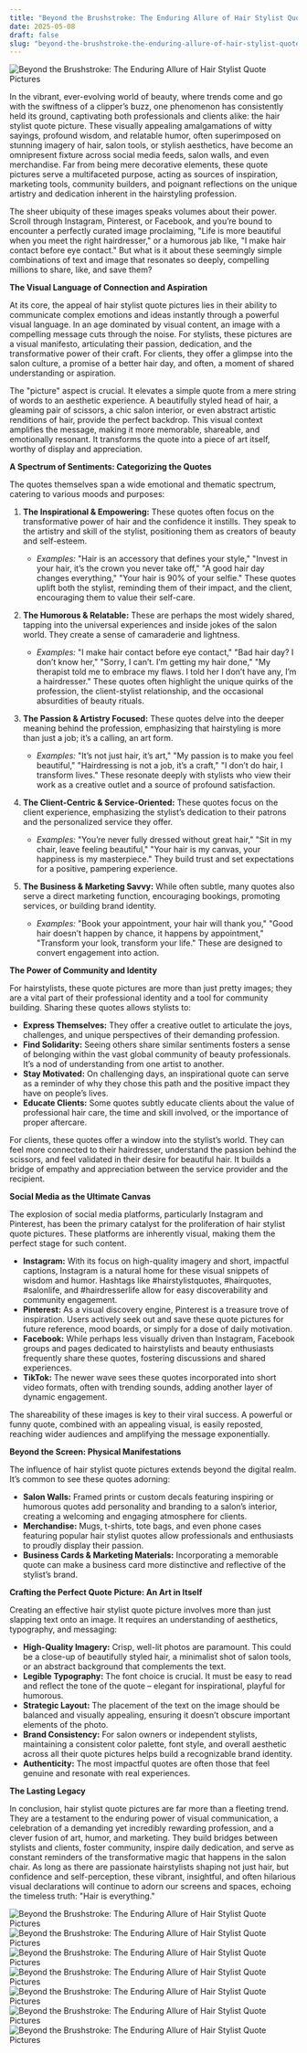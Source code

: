```yaml
---
title: "Beyond the Brushstroke: The Enduring Allure of Hair Stylist Quote Pictures"
date: 2025-05-08
draft: false
slug: "beyond-the-brushstroke-the-enduring-allure-of-hair-stylist-quote-pictures" 
---
```


![Beyond the Brushstroke: The Enduring Allure of Hair Stylist Quote Pictures](https://trafft.com/wp-content/uploads/2021/04/quote2.jpg "Beyond the Brushstroke: The Enduring Allure of Hair Stylist Quote Pictures")

In the vibrant, ever-evolving world of beauty, where trends come and go with the swiftness of a clipper’s buzz, one phenomenon has consistently held its ground, captivating both professionals and clients alike: the hair stylist quote picture. These visually appealing amalgamations of witty sayings, profound wisdom, and relatable humor, often superimposed on stunning imagery of hair, salon tools, or stylish aesthetics, have become an omnipresent fixture across social media feeds, salon walls, and even merchandise. Far from being mere decorative elements, these quote pictures serve a multifaceted purpose, acting as sources of inspiration, marketing tools, community builders, and poignant reflections on the unique artistry and dedication inherent in the hairstyling profession.

The sheer ubiquity of these images speaks volumes about their power. Scroll through Instagram, Pinterest, or Facebook, and you’re bound to encounter a perfectly curated image proclaiming, "Life is more beautiful when you meet the right hairdresser," or a humorous jab like, "I make hair contact before eye contact." But what is it about these seemingly simple combinations of text and image that resonates so deeply, compelling millions to share, like, and save them?

**The Visual Language of Connection and Aspiration**

At its core, the appeal of hair stylist quote pictures lies in their ability to communicate complex emotions and ideas instantly through a powerful visual language. In an age dominated by visual content, an image with a compelling message cuts through the noise. For stylists, these pictures are a visual manifesto, articulating their passion, dedication, and the transformative power of their craft. For clients, they offer a glimpse into the salon culture, a promise of a better hair day, and often, a moment of shared understanding or aspiration.

The "picture" aspect is crucial. It elevates a simple quote from a mere string of words to an aesthetic experience. A beautifully styled head of hair, a gleaming pair of scissors, a chic salon interior, or even abstract artistic renditions of hair, provide the perfect backdrop. This visual context amplifies the message, making it more memorable, shareable, and emotionally resonant. It transforms the quote into a piece of art itself, worthy of display and appreciation.

**A Spectrum of Sentiments: Categorizing the Quotes**

The quotes themselves span a wide emotional and thematic spectrum, catering to various moods and purposes:

1. **The Inspirational & Empowering:** These quotes often focus on the transformative power of hair and the confidence it instills. They speak to the artistry and skill of the stylist, positioning them as creators of beauty and self-esteem.

   * *Examples:* "Hair is an accessory that defines your style," "Invest in your hair, it’s the crown you never take off," "A good hair day changes everything," "Your hair is 90% of your selfie." These quotes uplift both the stylist, reminding them of their impact, and the client, encouraging them to value their self-care.
2. **The Humorous & Relatable:** These are perhaps the most widely shared, tapping into the universal experiences and inside jokes of the salon world. They create a sense of camaraderie and lightness.

   * *Examples:* "I make hair contact before eye contact," "Bad hair day? I don’t know her," "Sorry, I can’t. I’m getting my hair done," "My therapist told me to embrace my flaws. I told her I don’t have any, I’m a hairdresser." These quotes often highlight the unique quirks of the profession, the client-stylist relationship, and the occasional absurdities of beauty rituals.
3. **The Passion & Artistry Focused:** These quotes delve into the deeper meaning behind the profession, emphasizing that hairstyling is more than just a job; it’s a calling, an art form.

   * *Examples:* "It’s not just hair, it’s art," "My passion is to make you feel beautiful," "Hairdressing is not a job, it’s a craft," "I don’t do hair, I transform lives." These resonate deeply with stylists who view their work as a creative outlet and a source of profound satisfaction.
4. **The Client-Centric & Service-Oriented:** These quotes focus on the client experience, emphasizing the stylist’s dedication to their patrons and the personalized service they offer.

   * *Examples:* "You’re never fully dressed without great hair," "Sit in my chair, leave feeling beautiful," "Your hair is my canvas, your happiness is my masterpiece." They build trust and set expectations for a positive, pampering experience.
5. **The Business & Marketing Savvy:** While often subtle, many quotes also serve a direct marketing function, encouraging bookings, promoting services, or building brand identity.

   * *Examples:* "Book your appointment, your hair will thank you," "Good hair doesn’t happen by chance, it happens by appointment," "Transform your look, transform your life." These are designed to convert engagement into action.

**The Power of Community and Identity**

For hairstylists, these quote pictures are more than just pretty images; they are a vital part of their professional identity and a tool for community building. Sharing these quotes allows stylists to:

* **Express Themselves:** They offer a creative outlet to articulate the joys, challenges, and unique perspectives of their demanding profession.
* **Find Solidarity:** Seeing others share similar sentiments fosters a sense of belonging within the vast global community of beauty professionals. It’s a nod of understanding from one artist to another.
* **Stay Motivated:** On challenging days, an inspirational quote can serve as a reminder of why they chose this path and the positive impact they have on people’s lives.
* **Educate Clients:** Some quotes subtly educate clients about the value of professional hair care, the time and skill involved, or the importance of proper aftercare.

For clients, these quotes offer a window into the stylist’s world. They can feel more connected to their hairdresser, understand the passion behind the scissors, and feel validated in their desire for beautiful hair. It builds a bridge of empathy and appreciation between the service provider and the recipient.

**Social Media as the Ultimate Canvas**

The explosion of social media platforms, particularly Instagram and Pinterest, has been the primary catalyst for the proliferation of hair stylist quote pictures. These platforms are inherently visual, making them the perfect stage for such content.

* **Instagram:** With its focus on high-quality imagery and short, impactful captions, Instagram is a natural home for these visual snippets of wisdom and humor. Hashtags like #hairstylistquotes, #hairquotes, #salonlife, and #hairdresserlife allow for easy discoverability and community engagement.
* **Pinterest:** As a visual discovery engine, Pinterest is a treasure trove of inspiration. Users actively seek out and save these quote pictures for future reference, mood boards, or simply for a dose of daily motivation.
* **Facebook:** While perhaps less visually driven than Instagram, Facebook groups and pages dedicated to hairstylists and beauty enthusiasts frequently share these quotes, fostering discussions and shared experiences.
* **TikTok:** The newer wave sees these quotes incorporated into short video formats, often with trending sounds, adding another layer of dynamic engagement.

The shareability of these images is key to their viral success. A powerful or funny quote, combined with an appealing visual, is easily reposted, reaching wider audiences and amplifying the message exponentially.

**Beyond the Screen: Physical Manifestations**

The influence of hair stylist quote pictures extends beyond the digital realm. It’s common to see these quotes adorning:

* **Salon Walls:** Framed prints or custom decals featuring inspiring or humorous quotes add personality and branding to a salon’s interior, creating a welcoming and engaging atmosphere for clients.
* **Merchandise:** Mugs, t-shirts, tote bags, and even phone cases featuring popular hair stylist quotes allow professionals and enthusiasts to proudly display their passion.
* **Business Cards & Marketing Materials:** Incorporating a memorable quote can make a business card more distinctive and reflective of the stylist’s brand.

**Crafting the Perfect Quote Picture: An Art in Itself**

Creating an effective hair stylist quote picture involves more than just slapping text onto an image. It requires an understanding of aesthetics, typography, and messaging:

* **High-Quality Imagery:** Crisp, well-lit photos are paramount. This could be a close-up of beautifully styled hair, a minimalist shot of salon tools, or an abstract background that complements the text.
* **Legible Typography:** The font choice is crucial. It must be easy to read and reflect the tone of the quote – elegant for inspirational, playful for humorous.
* **Strategic Layout:** The placement of the text on the image should be balanced and visually appealing, ensuring it doesn’t obscure important elements of the photo.
* **Brand Consistency:** For salon owners or independent stylists, maintaining a consistent color palette, font style, and overall aesthetic across all their quote pictures helps build a recognizable brand identity.
* **Authenticity:** The most impactful quotes are often those that feel genuine and resonate with real experiences.

**The Lasting Legacy**

In conclusion, hair stylist quote pictures are far more than a fleeting trend. They are a testament to the enduring power of visual communication, a celebration of a demanding yet incredibly rewarding profession, and a clever fusion of art, humor, and marketing. They build bridges between stylists and clients, foster community, inspire daily dedication, and serve as constant reminders of the transformative magic that happens in the salon chair. As long as there are passionate hairstylists shaping not just hair, but confidence and self-perception, these vibrant, insightful, and often hilarious visual declarations will continue to adorn our screens and spaces, echoing the timeless truth: "Hair is everything."

![Beyond the Brushstroke: The Enduring Allure of Hair Stylist Quote Pictures](https://i.pinimg.com/originals/80/0f/05/800f05f760cb5213dc9a71d3239458df.jpg "Beyond the Brushstroke: The Enduring Allure of Hair Stylist Quote Pictures") ![Beyond the Brushstroke: The Enduring Allure of Hair Stylist Quote Pictures](https://cdn.prod.website-files.com/67336b2139b6b0905c503a6b/67a3747ef627ada1c07e4119_hair-salon-quotes.jpeg "Beyond the Brushstroke: The Enduring Allure of Hair Stylist Quote Pictures") ![Beyond the Brushstroke: The Enduring Allure of Hair Stylist Quote Pictures](https://i.pinimg.com/originals/7b/b6/36/7bb636ef33bea4a17ae7d78531c27208.jpg "Beyond the Brushstroke: The Enduring Allure of Hair Stylist Quote Pictures") ![Beyond the Brushstroke: The Enduring Allure of Hair Stylist Quote Pictures](https://blog.miosalon.com/wp-content/uploads/2023/07/25-Best-Hairstylist-Quotes-to-help-you-Attract-and-Acquire-More-Customers-1080x629.png "Beyond the Brushstroke: The Enduring Allure of Hair Stylist Quote Pictures") ![Beyond the Brushstroke: The Enduring Allure of Hair Stylist Quote Pictures](https://i.pinimg.com/originals/af/23/81/af2381425529e442287df495097eb4b0.jpg "Beyond the Brushstroke: The Enduring Allure of Hair Stylist Quote Pictures") ![Beyond the Brushstroke: The Enduring Allure of Hair Stylist Quote Pictures](https://i.pinimg.com/originals/ad/15/c1/ad15c1116c439f425332c5a990806c8a.jpg "Beyond the Brushstroke: The Enduring Allure of Hair Stylist Quote Pictures") ![Beyond the Brushstroke: The Enduring Allure of Hair Stylist Quote Pictures](https://ae01.alicdn.com/kf/HTB1fWVcBZuYBuNkSmRyq6AA3pXa7/Hair-Salon-Decor-Hair-Stylist-Wall-Decal-Hairdress-Quote-Vinyl-Wall-Sticker-Hair-Studio-Decor-Removable.jpg "Beyond the Brushstroke: The Enduring Allure of Hair Stylist Quote Pictures")